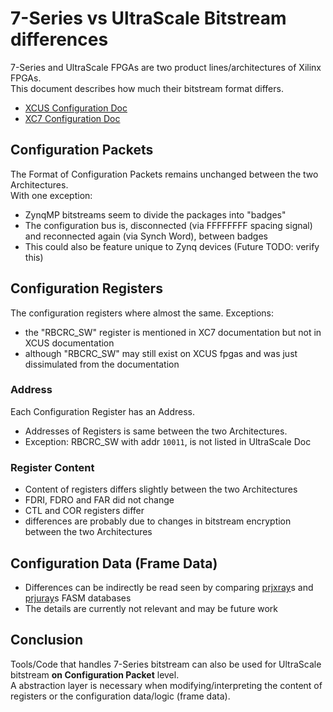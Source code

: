 # 7-Series vs UltraScale Bitstream differences

7-Series and UltraScale FPGAs are two product lines/architectures of Xilinx FPGAs.  
This document describes how much their bitstream format differs.  
- [XCUS Configuration Doc](https://gitlab.bitaggregat.de/hwt/wissensspeicher/-/blob/main/Manuals/Xilinx/UltraScale/ug570-ultrascale-configuration.pdf?ref_type=heads)
- [XC7 Configuration Doc](https://gitlab.bitaggregat.de/hwt/wissensspeicher/-/blob/main/Manuals/Xilinx/7-Series/ug470_7Series_Config.pdf?ref_type=heads)

## Configuration Packets

The Format of Configuration Packets remains unchanged between the two Architectures.  
With one exception:

- ZynqMP bitstreams seem to divide the packages into "badges"
- The configuration bus is, disconnected (via FFFFFFFF spacing signal) and reconnected again (via Synch Word), between badges
- This could also be feature unique to Zynq devices (Future TODO: verify this)

## Configuration Registers

The configuration registers where almost the same.
Exceptions:

- the "RBCRC_SW" register is mentioned in XC7 documentation but not in XCUS documentation
- although "RBCRC_SW" may still exist on XCUS fpgas and was just dissimulated from the documentation

### Address

Each Configuration Register has an Address.  

- Addresses of Registers is same between the two Architectures.  
- Exception: RBCRC_SW with addr ```10011```, is not listed in UltraScale Doc

### Register Content

- Content of registers differs slightly between the two Architectures
- FDRI, FDRO and FAR did not change
- CTL and COR registers differ
- differences are probably due to changes in bitstream encryption between the two Architectures

## Configuration Data (Frame Data)

- Differences can be indirectly be read seen by comparing [prjxray](https://github.com/f4pga/prjxray-db)s and [prjuray](https://github.com/f4pga/prjuray-db)s FASM databases
- The details are currently not relevant and may be future work

## Conclusion

Tools/Code that handles 7-Series bitstream can also be used for UltraScale bitstream **on Configuration Packet** level.  
A abstraction layer is necessary when modifying/interpreting the content of registers or the configuration data/logic (frame data).